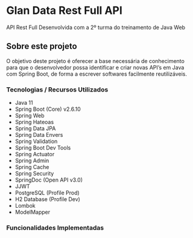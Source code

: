 # Glan Data Rest Full API
API Rest Full  Desenvolvida com a 2º turma do treinamento de Java Web

##  Sobre este projeto
O objetivo deste projeto é oferecer a base necessária de conhecimento para que o desenvolvedor possa identificar e criar novas API’s em Java com Spring Boot, de forma a escrever softwares facilmente reutilizáveis.

### Tecnologias / Recursos Utilizados
- Java 11
- Spring Boot (Core) v2.6.10
- Spring Web
- Spring Hateoas
- Spring Data JPA
- Spring Data Envers
- Spring Validation
- Spring Boot Dev Tools
- Spring Actuator
- Spring Admin
- Spring Cache
- Spring Security
- SpringDoc (Open API v3.0)
- JJWT
- PostgreSQL (Profile Prod)
- H2 Database (Profile Dev)
- Lombok
- ModelMapper

### Funcionalidades Implementadas
